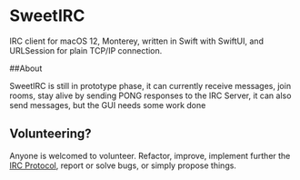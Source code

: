 # SweetIRC
IRC client for macOS 12, Monterey, written in Swift with SwiftUI, and URLSession for plain TCP/IP connection.


##About

SweetIRC is still in prototype phase, it can currently receive messages, join rooms, stay alive by sending PONG responses to the IRC Server, it can also send messages, but the GUI needs some work done


## Volunteering?

Anyone is welcomed to volunteer. Refactor, improve, implement further the [IRC Protocol](https://datatracker.ietf.org/doc/html/rfc2812#section-3.2.1), report or solve bugs, or simply propose things.
